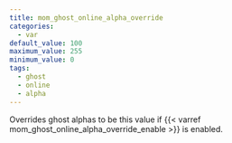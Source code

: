 ```yaml
---
title: mom_ghost_online_alpha_override
categories:
  - var
default_value: 100
maximum_value: 255
minimum_value: 0
tags:
  - ghost
  - online
  - alpha
---
```


Overrides ghost alphas to be this value if {{< varref mom_ghost_online_alpha_override_enable >}} is enabled.
